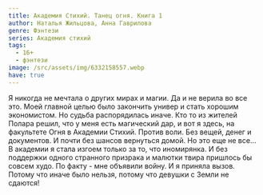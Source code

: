 ```yaml
---
title: Академия Стихий. Танец огня. Книга 1
author: Наталья Жильцова, Анна Гаврилова
genre: Фэнтези
series: Академия стихий
tags:
  - 16+
  - фэнтези
image: /src/assets/img/6332158557.webp
have: true
---
```

Я никогда не мечтала о других мирах и магии. Да и не верила во все это. Моей главной целью было закончить универ и стать хорошим экономистом. Но судьба распорядилась иначе. Кто то из жителей Полара решил, что у меня есть магический дар, и вот я здесь, на факультете Огня в Академии Стихий. Против воли. Без вещей, денег и документов. И почти без шансов вернуться домой. Но это еще не все… В академии я стала изгоем только за то, что иномирянка. И без поддержки одного странного призрака и малютки твира пришлось бы совсем худо. По факту - мне объявили войну. И я приняла вызов. Потому что иначе было нельзя, потому что девушки с Земли не сдаются!
